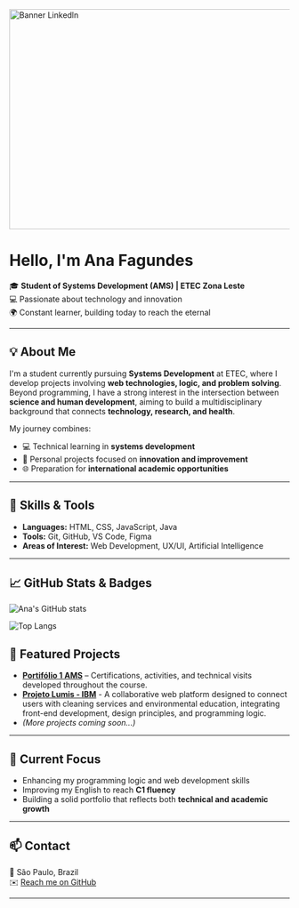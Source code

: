<img width="1584" height="396" alt="Banner Linkedln" src="https://github.com/user-attachments/assets/bca79181-c70d-465f-baf7-c22788c636ca" />

#  Hello, I'm Ana Fagundes

🎓 **Student of Systems Development (AMS) | ETEC Zona Leste**  
💻 Passionate about technology and innovation  
🌍 Constant learner, building today to reach the eternal  

---

## 💡 About Me

I'm a student currently pursuing **Systems Development** at ETEC, where I develop projects involving **web technologies, logic, and problem solving**.  
Beyond programming, I have a strong interest in the intersection between **science and human development**, aiming to build a multidisciplinary background that connects **technology, research, and health**.

My journey combines:
- 💻 Technical learning in **systems development**
- 🧠 Personal projects focused on **innovation and improvement**
- 🌐 Preparation for **international academic opportunities**

---

## 🧩 Skills & Tools

- **Languages:** HTML, CSS, JavaScript, Java  
- **Tools:** Git, GitHub, VS Code, Figma  
- **Areas of Interest:** Web Development, UX/UI, Artificial Intelligence  

---

## 📈 GitHub Stats & Badges
![Ana's GitHub stats](https://github-readme-stats.vercel.app/api?username=fagundessana&show_icons=true&theme=tokyonight)

![Top Langs](https://github-readme-stats.vercel.app/api/top-langs/?username=fagundessana&layout=compact&theme=tokyonight)

## 📁 Featured Projects

- [**Portifólio 1 AMS**](https://github.com/fagundessana/Portifolio1AMS) – Certifications, activities, and technical visits developed throughout the course.
- [**Projeto Lumis - IBM**](https://github.com/Guilhermezi/lumis-sistema-limpeza-online) - A collaborative web platform designed to connect users with cleaning services and environmental education, integrating front-end development, design principles, and programming logic.
- *(More projects coming soon...)*

---

## 🌱 Current Focus

- Enhancing my programming logic and web development skills  
- Improving my English to reach **C1 fluency**  
- Building a solid portfolio that reflects both **technical and academic growth**

---

## 📫 Contact

📍 São Paulo, Brazil  
✉️ [Reach me on GitHub](https://github.com/fagundessana)

---

